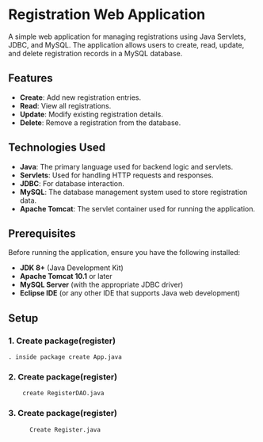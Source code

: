 # Registration Web Application

A simple web application for managing registrations using Java Servlets, JDBC, and MySQL. The application allows users to create, read, update, and delete registration records in a MySQL database.

## Features

- **Create**: Add new registration entries.
- **Read**: View all registrations.
- **Update**: Modify existing registration details.
- **Delete**: Remove a registration from the database.

## Technologies Used

- **Java**: The primary language used for backend logic and servlets.
- **Servlets**: Used for handling HTTP requests and responses.
- **JDBC**: For database interaction.
- **MySQL**: The database management system used to store registration data.
- **Apache Tomcat**: The servlet container used for running the application.

## Prerequisites

Before running the application, ensure you have the following installed:

- **JDK 8+** (Java Development Kit)
- **Apache Tomcat 10.1** or later
- **MySQL Server** (with the appropriate JDBC driver)
- **Eclipse IDE** (or any other IDE that supports Java web development)
  
## Setup

### 1. Create package(register) 
    . inside package create App.java
    
### 2. Create package(register) 
        create RegisterDAO.java
### 3. Create package(register) 
          Create Register.java
